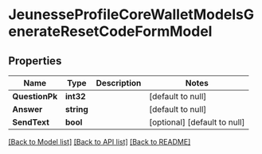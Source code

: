 # JeunesseProfileCoreWalletModelsGenerateResetCodeFormModel

## Properties
Name | Type | Description | Notes
------------ | ------------- | ------------- | -------------
**QuestionPk** | **int32** |  | [default to null]
**Answer** | **string** |  | [default to null]
**SendText** | **bool** |  | [optional] [default to null]

[[Back to Model list]](../README.md#documentation-for-models) [[Back to API list]](../README.md#documentation-for-api-endpoints) [[Back to README]](../README.md)


